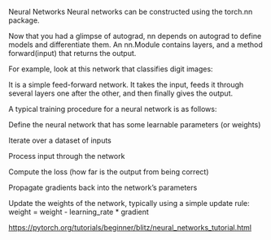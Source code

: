 Neural Networks
Neural networks can be constructed using the torch.nn package.

Now that you had a glimpse of autograd, nn depends on autograd to define models and differentiate them. An nn.Module contains layers, and a method forward(input) that returns the output.

For example, look at this network that classifies digit images:

It is a simple feed-forward network. It takes the input, feeds it through several layers one after the other, and then finally gives the output.

A typical training procedure for a neural network is as follows:

Define the neural network that has some learnable parameters (or weights)

Iterate over a dataset of inputs

Process input through the network

Compute the loss (how far is the output from being correct)

Propagate gradients back into the network’s parameters

Update the weights of the network, typically using a simple update rule: weight = weight - learning_rate * gradient

https://pytorch.org/tutorials/beginner/blitz/neural_networks_tutorial.html

